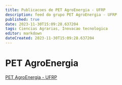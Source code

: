 ```yaml
---
title: Publicacoes de PET AgroEnergia - UFRP 
description: feed do grupo PET AgroEnergia - UFRP
published: true
date: 2023-11-30T15:09:28.637204
tags: Ciencias Agrarias, Inovacao tecnologica
editor: markdown
dateCreated: 2023-11-30T15:09:28.637204
---
```


# PET AgroEnergia
[PET AgroEnergia - UFRP](/grupo/67PETAgroEnergiaUFRP.md)